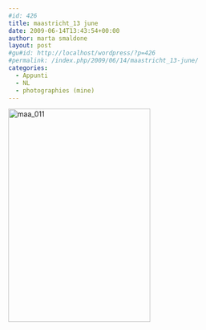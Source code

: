 ```yaml
---
#id: 426
title: maastricht_13 june
date: 2009-06-14T13:43:54+00:00
author: marta smaldone
layout: post
#gu#id: http://localhost/wordpress/?p=426
#permalink: /index.php/2009/06/14/maastricht_13-june/
categories:
  - Appunti
  - NL
  - photographies (mine)
---
```

<img class="aligncenter size-full wp-image-3577" src="{{ site.url }}/images/uploads/2009/06/maa_011-1.jpg" alt="maa_011" width="283" height="425" srcset="{{ site.url }}/images/uploads/2009/06/maa_011-1.jpg 283w, {{ site.url }}/images/uploads/2009/06/maa_011-1-200x300.jpg 200w" sizes="(max-width: 283px) 100vw, 283px" />